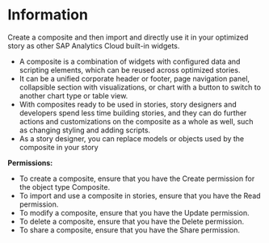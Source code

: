 # Information

Create a composite and then import and directly use it in your optimized story as other SAP Analytics Cloud built-in widgets.

* A composite is a combination of widgets with configured data and scripting elements, which can be reused across optimized stories.
* It can be a unified corporate header or footer, page navigation panel, collapsible section with visualizations, or chart with a button to switch to another chart type or table view.
* With composites ready to be used in stories, story designers and developers spend less time building stories, and they can do further actions and customizations on the composite as a whole as well, such as changing styling and adding scripts.
* As a story designer, you can replace models or objects used by the composite in your story



**Permissions:**

* To create a composite, ensure that you have the Create permission for the object type Composite.
* To import and use a composite in stories, ensure that you have the Read permission.
* To modify a composite, ensure that you have the Update permission.
* To delete a composite, ensure that you have the Delete permission.
* To share a composite, ensure that you have the Share permission.
